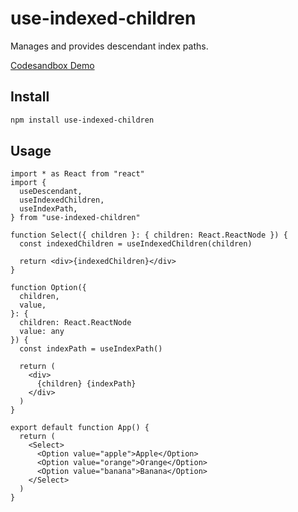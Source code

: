 # use-indexed-children

Manages and provides descendant index paths.

[Codesandbox Demo](https://codesandbox.io/s/useindexedchildren-demo-0bpkby)

## Install

```bash
npm install use-indexed-children
```

## Usage

```tsx
import * as React from "react"
import {
  useDescendant,
  useIndexedChildren,
  useIndexPath,
} from "use-indexed-children"

function Select({ children }: { children: React.ReactNode }) {
  const indexedChildren = useIndexedChildren(children)

  return <div>{indexedChildren}</div>
}

function Option({
  children,
  value,
}: {
  children: React.ReactNode
  value: any
}) {
  const indexPath = useIndexPath()

  return (
    <div>
      {children} {indexPath}
    </div>
  )
}

export default function App() {
  return (
    <Select>
      <Option value="apple">Apple</Option>
      <Option value="orange">Orange</Option>
      <Option value="banana">Banana</Option>
    </Select>
  )
}
```
